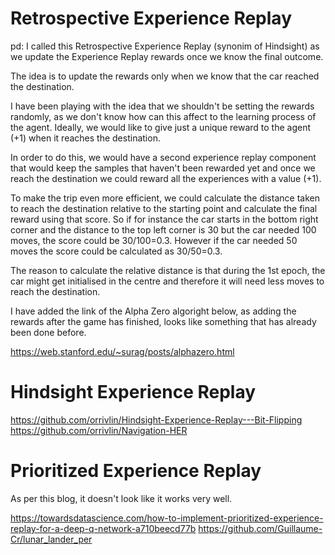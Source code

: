 # Retrospective Experience Replay
pd: I called this Retrospective Experience Replay (synonim of Hindsight) as we
update the Experience Replay rewards once we know the final outcome.

The idea is to update the rewards only when we know that the car reached the
destination.

I have been playing with the idea that we shouldn't be setting the rewards
randomly, as we don't know how can this affect to the learning process of the
agent. Ideally, we would like to give just a unique reward to the agent (+1)
when it reaches the destination.

In order to do this, we would have a second experience replay component that
would keep the samples that haven't been rewarded yet and once we reach the
destination we could reward all the experiences with a value (+1).

To make the trip even more efficient, we could calculate the distance taken to
reach the destination relative to the starting point and calculate the final
reward using that score. So if for instance the car starts in the bottom right
corner and the distance to the top left corner is 30 but the car needed 100
moves, the score could be 30/100=0.3. However if the car needed 50 moves the
score could be calculated as 30/50=0.3.

The reason to calculate the relative distance is that during the 1st epoch, the
car might get initialised in the centre and therefore it will need less moves
to reach the destination.

I have added the link of the Alpha Zero algoright below, as adding the rewards
after the game has finished, looks like something that has already been done
before.

https://web.stanford.edu/~surag/posts/alphazero.html

# Hindsight Experience Replay
https://github.com/orrivlin/Hindsight-Experience-Replay---Bit-Flipping
https://github.com/orrivlin/Navigation-HER

# Prioritized Experience Replay
As per this blog, it doesn't look like it works very well.

https://towardsdatascience.com/how-to-implement-prioritized-experience-replay-for-a-deep-q-network-a710beecd77b
https://github.com/Guillaume-Cr/lunar_lander_per